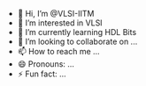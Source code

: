 - 👋 Hi, I’m @VLSI-IITM
- 👀 I’m interested in VLSI
- 🌱 I’m currently learning HDL Bits
- 💞️ I’m looking to collaborate on ...
- 📫 How to reach me ...
- 😄 Pronouns: ...
- ⚡ Fun fact: ...

<!---
VLSI-IITM/VLSI-IITM is a ✨ special ✨ repository because its `README.md` (this file) appears on your GitHub profile.
You can click the Preview link to take a look at your changes.

Hi, I’m Ashish Kr Sharma. I hold an M.Tech in VLSI from IIT Madras and a B.Tech from NIT Patna. With a strong foundation in hardware design and digital systems, I specialize in Hardware Description Languages (HDL) such as Verilog and SystemVerilog, with a focus on FPGA and VLSI projects.

On this GitHub, you'll find a wide range of projects that explore various aspects of digital design, including state machines, signal processing, communication protocols, and custom FPGA designs. I am passionate about solving HDL-related challenges and sharing knowledge through well-documented code, design examples, and thorough solutions.

If you're interested in learning, collaborating, or solving complex hardware design problems, feel free to explore my repositories, and let's connect!
--->

